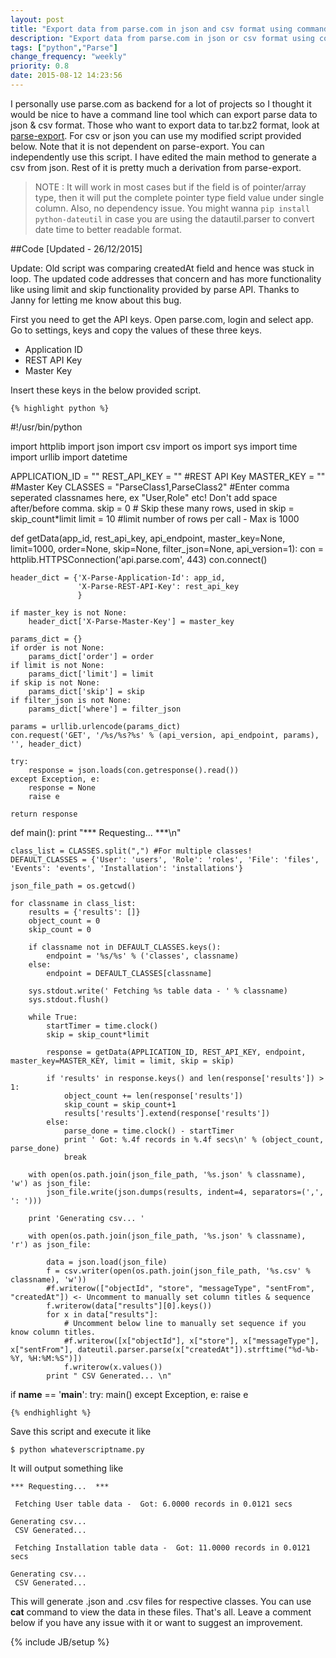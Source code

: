 ```yaml
---
layout: post
title: "Export data from parse.com in json and csv format using command line [Python]"
description: "Export data from parse.com in json or csv format using command line."
tags: ["python","Parse"]
change_frequency: "weekly"
priority: 0.8
date: 2015-08-12 14:23:56
---
```


I personally use parse.com as backend for a lot of projects so I thought it would be nice to have a command line tool which can export parse data to json & csv format. Those who want to export data to tar.bz2 format, look at [parse-export](https://github.com/expa/parse-export). For csv or json you can use my modified script provided below. Note that it is not dependent on parse-export. You can independently use this script. I have edited the main method to generate a csv from json. Rest of it is pretty much a derivation from parse-export.

> NOTE : It will work in most cases but if the field is of pointer/array type, then it will put the complete pointer type field value under single column. Also, no dependency issue. You might wanna `pip install python-dateutil` in case you are using the datautil.parser to convert date time to better readable format.

##Code [Updated - 26/12/2015]

Update: Old script was comparing createdAt field and hence was stuck in loop. The updated code addresses that concern and has more functionality like using limit and skip functionality provided by parse API. Thanks to Janny for letting me know about this bug.

First you need to get the API keys. Open parse.com, login and select app. Go to settings, keys and copy the values of these three keys.

* Application ID
* REST API Key
* Master Key

Insert these keys in the below provided script.

 	{% highlight python %}
#!/usr/bin/python

import httplib
import json
import csv
import os
import sys
import time
import urllib
import datetime

APPLICATION_ID = ""
REST_API_KEY = "" #REST API Key
MASTER_KEY = "" #Master Key
CLASSES = "ParseClass1,ParseClass2" #Enter comma seperated classnames here, ex "User,Role" etc! Don't add space after/before comma.
skip = 0 # Skip these many rows, used in skip = skip_count*limit
limit = 10 #limit number of rows per call - Max is 1000

def getData(app_id, rest_api_key, api_endpoint, master_key=None, limit=1000, order=None, skip=None, filter_json=None, api_version=1):
    con = httplib.HTTPSConnection('api.parse.com', 443)
    con.connect()

    header_dict = {'X-Parse-Application-Id': app_id,
                   'X-Parse-REST-API-Key': rest_api_key
                   }

    if master_key is not None:
        header_dict['X-Parse-Master-Key'] = master_key

    params_dict = {}
    if order is not None:
        params_dict['order'] = order
    if limit is not None:
        params_dict['limit'] = limit
    if skip is not None:
        params_dict['skip'] = skip
    if filter_json is not None:
        params_dict['where'] = filter_json

    params = urllib.urlencode(params_dict)
    con.request('GET', '/%s/%s?%s' % (api_version, api_endpoint, params), '', header_dict)

    try:
        response = json.loads(con.getresponse().read())
    except Exception, e:
        response = None
        raise e

    return response

def main():
    print "*** Requesting...  ***\n"

    class_list = CLASSES.split(",") #For multiple classes!
    DEFAULT_CLASSES = {'User': 'users', 'Role': 'roles', 'File': 'files', 'Events': 'events', 'Installation': 'installations'}

    json_file_path = os.getcwd()

    for classname in class_list:
        results = {'results': []}
        object_count = 0
        skip_count = 0

        if classname not in DEFAULT_CLASSES.keys():
            endpoint = '%s/%s' % ('classes', classname)
        else:
            endpoint = DEFAULT_CLASSES[classname]

        sys.stdout.write(' Fetching %s table data - ' % classname)
        sys.stdout.flush()

        while True:
            startTimer = time.clock()
            skip = skip_count*limit

            response = getData(APPLICATION_ID, REST_API_KEY, endpoint, master_key=MASTER_KEY, limit = limit, skip = skip)

            if 'results' in response.keys() and len(response['results']) > 1:
                object_count += len(response['results'])
                skip_count = skip_count+1
                results['results'].extend(response['results'])
            else:
                parse_done = time.clock() - startTimer
                print ' Got: %.4f records in %.4f secs\n' % (object_count, parse_done)
                break

        with open(os.path.join(json_file_path, '%s.json' % classname), 'w') as json_file:
            json_file.write(json.dumps(results, indent=4, separators=(',', ': ')))

        print 'Generating csv... '

        with open(os.path.join(json_file_path, '%s.json' % classname), 'r') as json_file:

            data = json.load(json_file)
            f = csv.writer(open(os.path.join(json_file_path, '%s.csv' % classname), 'w'))
            #f.writerow(["objectId", "store", "messageType", "sentFrom", "createdAt"]) <- Uncomment to manually set column titles & sequence
            f.writerow(data["results"][0].keys())
            for x in data["results"]:
                # Uncomment below line to manually set sequence if you know column titles.
                #f.writerow([x["objectId"], x["store"], x["messageType"], x["sentFrom"], dateutil.parser.parse(x["createdAt"]).strftime("%d-%b-%Y, %H:%M:%S")])
                f.writerow(x.values())
            print " CSV Generated... \n"

if __name__ == '__main__':
    try:
        main()
    except Exception, e:
        raise e

	{% endhighlight %}

Save this script and execute it like

	$ python whateverscriptname.py

It will output something like

	*** Requesting...  ***

	 Fetching User table data -  Got: 6.0000 records in 0.0121 secs

	Generating csv...
	 CSV Generated...

	 Fetching Installation table data -  Got: 11.0000 records in 0.0121 secs

	Generating csv...
	 CSV Generated...

This will generate .json and .csv files for respective classes. You can use **cat** command to view the data in these files. That's all. Leave a comment below if you have any issue with it or want to suggest an improvement.


{% include JB/setup %}
